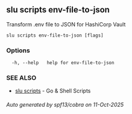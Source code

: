 ## slu scripts env-file-to-json

Transform .env file to JSON for HashiCorp Vault

```
slu scripts env-file-to-json [flags]
```

### Options

```
  -h, --help   help for env-file-to-json
```

### SEE ALSO

* [slu scripts](slu_scripts.md)	 - Go & Shell Scripts

###### Auto generated by spf13/cobra on 11-Oct-2025
